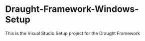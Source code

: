 # Draught-Framework-Windows-Setup
This is the Visual Studio Setup project for the Draught Framework
